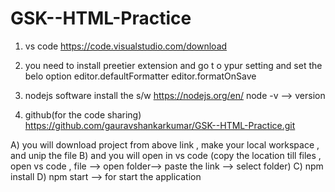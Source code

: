 # GSK--HTML-Practice
1. vs code https://code.visualstudio.com/download
2. you need to install preetier extension and go t o ypur setting and set the belo option
   editor.defaultFormatter
   editor.formatOnSave

3. nodejs software
   install the s/w https://nodejs.org/en/
   node -v --> version

4. github(for the code sharing)
   https://github.com/gauravshankarkumar/GSK--HTML-Practice.git

A) you will download project from above link , make your local workspace , and unip the file
B) and you will open in vs code (copy the location till files , open vs code , file --> open folder--> paste the link --> select folder)
C) npm install
D) npm start --> for start the application
